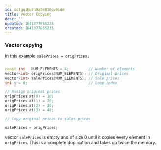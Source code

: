 ```yaml
---
id: octgqikw7h9a8e810ow9idm
title: Vector Copying
desc: ''
updated: 1641377055235
created: 1641377055235
---
```



### Vector copying

In this example `salePrices = origPrices;`

```cpp

const int   NUM_ELEMENTS = 4;         // Number of elements
vector<int> origPrices(NUM_ELEMENTS); // Original prices
vector<int> salePrices(NUM_ELEMENTS); // Sale prices
int i = 0;                            // Loop index

// Assign original prices
origPrices.at(0) = 10;
origPrices.at(1) = 20;
origPrices.at(2) = 30;
origPrices.at(3) = 40;

// Copy original prices to sales prices

salePrices = origPrices;
```

vector `salePrices` is empty and of size 0 until it copies every element in `origPrices`. This is a complete duplication and takes up twice the memory.
